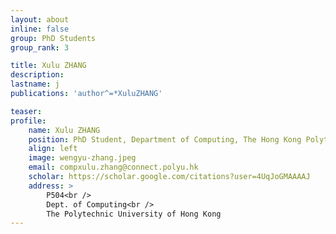 ```yaml
---
layout: about
inline: false
group: PhD Students
group_rank: 3

title: Xulu ZHANG
description: 
lastname: j
publications: 'author^=*XuluZHANG'

teaser: 
profile:
    name: Xulu ZHANG
    position: PhD Student, Department of Computing, The Hong Kong Polytechnic University
    align: left
    image: wengyu-zhang.jpeg
    email: compxulu.zhang@connect.polyu.hk
    scholar: https://scholar.google.com/citations?user=4UqJoGMAAAAJ
    address: >
        P504<br />
        Dept. of Computing<br />
        The Polytechnic University of Hong Kong
---
```


<!-- # PhD Students

**Xulu ZHANG**

PhD Student, Department of Computing, The Hong Kong Polytechnic University

[Homepage](https://scholar.google.com/citations?user=4UqJoGMAAAAJ)
[Google Scholar](https://scholar.google.com/citations?user=4UqJoGMAAAAJ)
[compxulu.zhang@connect.polyu.hk](mailto:compxulu.zhang@connect.polyu.hk) -->
